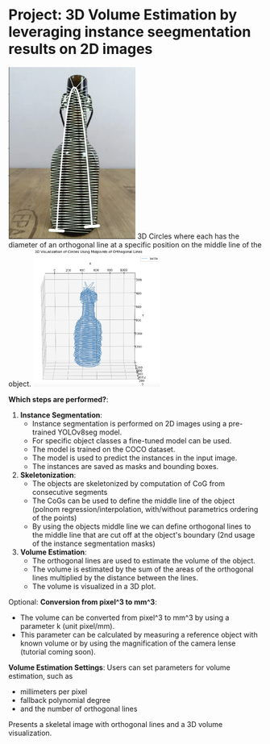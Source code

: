 # Project: 3D Volume Estimation by leveraging instance seegmentation results on 2D images

<img src="img/sceleton_middle_line.png" alt="Alt text" style="width:50%;">
3D Circles where each has the diameter of an orthogonal line at a specific position on the middle line of the object.
<img src="img/vol_est_circles.png" alt="Alt text" style="width:50%;">

**Which steps are performed?**:
1. **Instance Segmentation**:
    * Instance segmentation is performed on 2D images using a pre-trained YOLOv8seg model.
    * For specific object classes a fine-tuned model can be used.
    * The model is trained on the COCO dataset.
    * The model is used to predict the instances in the input image.
    * The instances are saved as masks and bounding boxes.
2. **Skeletonization**:
    * The objects are skeletonized by computation of CoG from consecutive segments
    * The CoGs can be used to define the middle line of the object (polnom regression/interpolation, with/without parametrics ordering of the points)
    * By using the objects middle line we can define orthogonal lines to the middle line that are cut off at the object's boundary (2nd usage of the instance segmentation masks)
3. **Volume Estimation**:
    * The orthogonal lines are used to estimate the volume of the object.
    * The volume is estimated by the sum of the areas of the orthogonal lines multiplied by the distance between the lines.
    * The volume is visualized in a 3D plot.

Optional: **Conversion from pixel^3 to mm^3**:
* The volume can be converted from pixel^3 to mm^3 by using a parameter k (unit pixel/mm).
* This parameter can be calculated by measuring a reference object with known volume or by using the magnification of the camera lense (tutorial coming soon).

**Volume Estimation Settings**: 
Users can set parameters for volume estimation, such as 
* millimeters per pixel
* fallback polynomial degree
* and the number of orthogonal lines

Presents a skeletal image with orthogonal lines and a 3D volume visualization.

